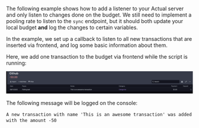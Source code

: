 The following example shows how to add a listener to your Actual server and only listen to changes done on the
budget. We still need to implement a pooling rate to listen to the `sync` endpoint, but it should both
update your local budget **and** log the changes to certain variables.

In the example, we set up a callback to listen to all new transactions that are inserted via frontend, and log some
basic information about them.

Here, we add one transaction to the budget via frontend while the script is running:

![Add transaction](assets/add-transaction.png)

The following message will be logged on the console:

```
A new transaction with name 'This is an awesome transaction' was added with the amount -50
```
